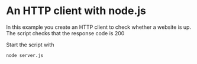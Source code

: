 # An HTTP client with node.js

In this example you create an HTTP client to check whether a website is up. The script checks that the response code is 200

Start the script with

    node server.js

[1]: http://127.0.0.1:3000
